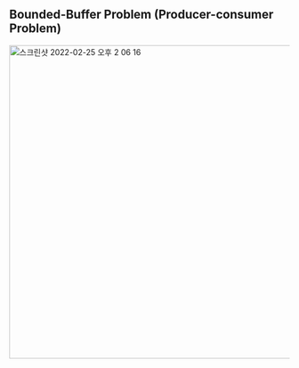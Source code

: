 ## Bounded-Buffer Problem (Producer-consumer Problem)

<img width="564" alt="스크린샷 2022-02-25 오후 2 06 16" src="https://user-images.githubusercontent.com/50111853/155657222-846c743e-a75c-4253-bbd9-e1f148998db1.png">

